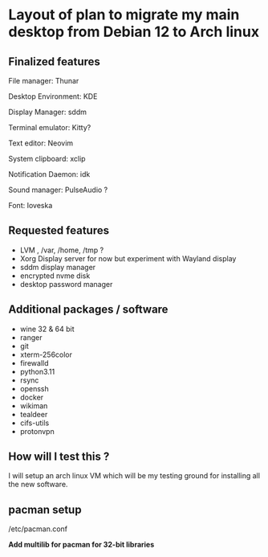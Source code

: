 

# Layout of plan to migrate my main desktop from Debian 12 to Arch linux 


## Finalized features 

File manager: Thunar 

Desktop Environment: KDE

Display Manager: sddm 

Terminal emulator: Kitty? 

Text editor: Neovim 

System clipboard: xclip                 

Notification Daemon: idk 

Sound manager: PulseAudio ? 

Font: Ioveska 


## Requested features 

- LVM , /var, /home, /tmp ? 
- Xorg Display server for now but experiment with Wayland display 
- sddm display manager
- encrypted nvme disk 
- desktop password manager 

## Additional packages / software 

- wine 32 & 64 bit  
- ranger 
- git 
- xterm-256color 
- firewalld 
- python3.11 
- rsync 
- openssh 
- docker 
- wikiman 
- tealdeer 
- cifs-utils
- protonvpn 


## How will I test this ? 

I will setup an arch linux VM which will be my testing ground for installing all the new software.

## pacman setup 

/etc/pacman.conf 

**Add multilib for pacman for 32-bit libraries**


